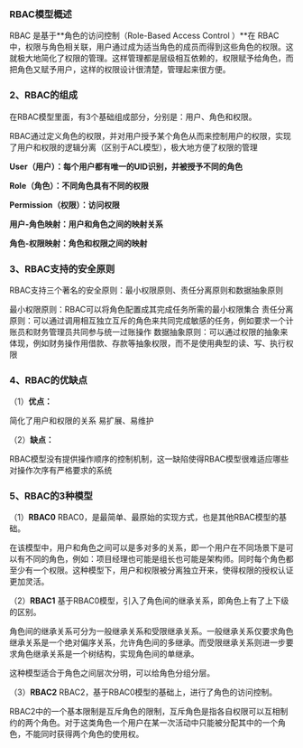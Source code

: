 ### RBAC模型概述

RBAC  是基于**角色的访问控制（Role-Based Access Control ）**在 RBAC  中，权限与角色相关联，用户通过成为适当角色的成员而得到这些角色的权限。这就极大地简化了权限的管理。这样管理都是层级相互依赖的，权限赋予给角色，而把角色又赋予用户，这样的权限设计很清楚，管理起来很方便。
### 2、RBAC的组成
在RBAC模型里面，有3个基础组成部分，分别是：用户、角色和权限。

RBAC通过定义角色的权限，并对用户授予某个角色从而来控制用户的权限，实现了用户和权限的逻辑分离（区别于ACL模型），极大地方便了权限的管理

**User（用户）：每个用户都有唯一的UID识别，并被授予不同的角色**

**Role（角色）：不同角色具有不同的权限**

**Permission（权限）：访问权限**

**用户-角色映射：用户和角色之间的映射关系**

**角色-权限映射：角色和权限之间的映射**
### 3、RBAC支持的安全原则
RBAC支持三个著名的安全原则：最小权限原则、责任分离原则和数据抽象原则

最小权限原则：RBAC可以将角色配置成其完成任务所需的最小权限集合
责任分离原则：可以通过调用相互独立互斥的角色来共同完成敏感的任务，例如要求一个计账员和财务管理员共同参与统一过账操作
数据抽象原则：可以通过权限的抽象来体现，例如财务操作用借款、存款等抽象权限，而不是使用典型的读、写、执行权限
### 4、RBAC的优缺点
（1）**优点：**

简化了用户和权限的关系
易扩展、易维护

（2）**缺点：**

RBAC模型没有提供操作顺序的控制机制，这一缺陷使得RBAC模型很难适应哪些对操作次序有严格要求的系统
### 5、RBAC的3种模型
（1）**RBAC0**
RBAC0，是最简单、最原始的实现方式，也是其他RBAC模型的基础。


在该模型中，用户和角色之间可以是多对多的关系，即一个用户在不同场景下是可以有不同的角色，例如：项目经理也可能是组长也可能是架构师。同时每个角色都至少有一个权限。这种模型下，用户和权限被分离独立开来，使得权限的授权认证更加灵活。

（2）**RBAC1**
基于RBAC0模型，引入了角色间的继承关系，即角色上有了上下级的区别。


角色间的继承关系可分为一般继承关系和受限继承关系。一般继承关系仅要求角色继承关系是一个绝对偏序关系，允许角色间的多继承。而受限继承关系则进一步要求角色继承关系是一个树结构，实现角色间的单继承。

这种模型适合于角色之间层次分明，可以给角色分组分层。

（3）**RBAC2**
RBAC2，基于RBAC0模型的基础上，进行了角色的访问控制。


RBAC2中的一个基本限制是互斥角色的限制，互斥角色是指各自权限可以互相制约的两个角色。对于这类角色一个用户在某一次活动中只能被分配其中的一个角色，不能同时获得两个角色的使用权。

